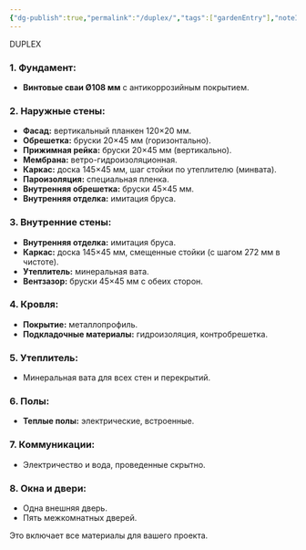 ```yaml
---
{"dg-publish":true,"permalink":"/duplex/","tags":["gardenEntry"],"noteIcon":"","updated":"2024-12-09T04:04:44.809+03:00"}
---
```


DUPLEX
### **1. Фундамент:**

- **Винтовые сваи Ø108 мм** с антикоррозийным покрытием.

### **2. Наружные стены:**

- **Фасад:** вертикальный планкен 120×20 мм.
- **Обрешетка:** бруски 20×45 мм (горизонтально).
- **Прижимная рейка:** бруски 20×45 мм (вертикально).
- **Мембрана:** ветро-гидроизоляционная.
- **Каркас:** доска 145×45 мм, шаг стойки по утеплителю (минвата).
- **Пароизоляция:** специальная пленка.
- **Внутренняя обрешетка:** бруски 45×45 мм.
- **Внутренняя отделка:** имитация бруса.

### **3. Внутренние стены:**

- **Внутренняя отделка:** имитация бруса.
- **Каркас:** доска 145×45 мм, смещенные стойки (с шагом 272 мм в чистоте).
- **Утеплитель:** минеральная вата.
- **Вентзазор:** бруски 45×45 мм с обеих сторон.

### **4. Кровля:**

- **Покрытие:** металлопрофиль.
- **Подкладочные материалы:** гидроизоляция, контробрешетка.

### **5. Утеплитель:**

- Минеральная вата для всех стен и перекрытий.

### **6. Полы:**

- **Теплые полы:** электрические, встроенные.

### **7. Коммуникации:**

- Электричество и вода, проведенные скрытно.

### **8. Окна и двери:**

- Одна внешняя дверь.
- Пять межкомнатных дверей.

Это включает все материалы для вашего проекта.




